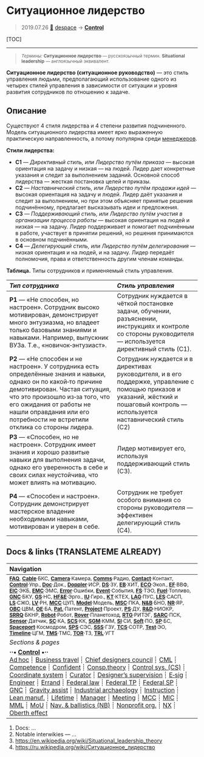# Ситуационное лидерство
> 2019.07.26 [🚀](../index/index.md) [despace](index.md) → **[Control](control.md)**

[TOC]

---

> <small>*Термины:* **Ситуационное лидерство** — русскоязычный термин. **Situational leadership** — англоязычный эквивалент.</small>

**Ситуационное лидерство (ситуационное руководство)** — это стиль управления людьми, предполагающий использование одного из четырех стилей управления в зависимости от ситуации и уровня развития сотрудников по отношению к задаче.


<p style="page-break-after:always"> </p>


## Описание
Существуют 4 стиля лидерства и 4 степени развития подчиненного. Модель ситуационного лидерства имеет ярко выраженную практическую направленность, а потому популярна среди [менеджеров](manager.md).

**Стили лидерства:**

   - **С1** — *Директивный стиль, или Лидерство путём приказа* — высокая ориентация на задачу и низкая — на людей. Лидер дает конкретные указания и следит за выполнением заданий. Основной способ лидерства — жесткая постановка целей и приказы.
   - **С2** — *Наставнический стиль, или Лидерство путём продажи идей* — высокая ориентация на задачу и людей. Лидер даёт указания и следит за выполнением, но при этом объясняет принятые решения подчинённому, предлагает высказывать идеи и предложения.
   - **С3** — *Поддерживающий стиль, или Лидерство путём участия в организации процесса работы* — высокая ориентация на людей и низкая — на задачу. Лидер поддерживает и помогает подчинённым в работе, участвует в принятии решений, но решения принимаются в основном подчинёнными.
   - **С4** — *Делегирующий стиль, или Лидерство путём делегирования* — низкая ориентация и на людей, и на задачу. Лидер передаёт полномочия, права и ответственность другим членам команды.

**Таблица.** Типы сотрудников и применяемый стиль управления.

|*Тип сотрудника*|*Стиль управления*|
|:--|:--|
|**Р1** — «Не способен, но настроен». Сотрудник высоко мотивирован, демонстрирует много энтузиазма, но владеет только базовыми знаниями и навыками. Например, выпускник ВУЗа. Т.е., «новичок‑энтузиаст».|Сотрудник нуждается в чёткой постановке задачи, обучении, разъяснении, инструкциях и контроле со стороны руководителя — используется директивный стиль (С1).|
|**Р2** — «Не способен и не настроен». У сотрудника есть определённые знания и навыки, однако он по какой‑то причине демотивирован. Частая ситуация, что это произошло из‑за того, что его ожидания от работы не нашли оправдания или его потребности не встретили отклика со стороны лидера.|Сотрудник нуждается и в директивах руководителя, и в его поддержке, управление с помощью приказов и указаний, жёсткий и пошаговый контроль — используется наставнический стиль (С2)|
|**Р3** — «Способен, но не настроен». Сотрудник  имеет знания и хорошо развитые навыки для выполнения задачи, однако его уверенность в себе и своих силах неустойчива, что может влиять на мотивацию.|Лидер мотивирует его, используя поддерживающий стиль (С3).|
|**Р4** — «Способен и настроен». Сотрудник демонстрирует мастерское владение необходимыми навыками, мотивирован и уверен в себе.|Сотрудник  не требует особого внимания со стороны руководителя — эффективен делегирующий стиль (С4).|



<p style="page-break-after:always"> </p>

## Docs & links (TRANSLATEME ALREADY)
|Navigation|
|:--|
|<small>**[FAQ](faq.md)**, **[Cable](cable.md)**·БКС, **[Camera](cam.md)**·Камера, **[Comms](comms.md)**·Радио, **[Contact](contact.md)**·Контакт, **[Control](control.md)**·Упр., **[Doc](doc.md)**·Док., **[Doppler](doppler.md)**·ИСР, **[DS](ds.md)**·ЗУ, **[EB](eb.md)**·ХИТ, **[ECO](ecology.md)**·Экол., **[EF](ef.md)**·ВВФ, **[ElC](elc.md)**·ЭКБ, **[EMC](emc.md)**·ЭМС, **[Error](error.md)**·Ошибки, **[Event](event.md)**·События, **[FS](fs.md)**·ТЭО, **[Fuel](fuel.md)**·Топливо, **[GNC](gnc.md)**·БКУ, **[GS](scs.md)**·НС, **[HF&E](hfe.md)**·Эрго., **[IU](iu.md)**·Гиро., **[KT](kt.md)**·КТЕХ, **[LAG](lag.md)**·ПУC, **[LES](les.md)**·САСП, **[LS](ls.md)**·СЖО, **[LV](lv.md)**·РН, **[MCC](mcc.md)**·ЦУП, **[Model](model.md)**·Модель, **[MSC](sc.md)**·ПКА, **[N&B](nnb.md)**·БНО, **[NR](nr.md)**·ЯР, **[OBC](obc.md)**·ЦВМ, **[OE](oe.md)**·БА, **[Pat.](патент.md)**·Патент, **[Project](project.md)**·Проект, **[PS](ps.md)**·ДУ, **[R&D](rnd.md)**·НИОКР, **[SRRQ](srrq.md)**·БКНР, **[Robot](robotics.md)**·Робот, **[Rover](rover.md)**·Планетоход, **[RTG](rtg.md)**·РИТЭГ, **[SARC](sarc.md)**·ПСК, **[Sensor](sensor.md)**·Датчик, **[SC](sc.md)**·КА, **[SCS](scs.md)**·КК, **[SGM](sgm.md)**·КММ, **[SI](si.md)**·СИ, **[Soft](soft.md)**·ПО, **[SP](sp.md)**·БС, **[Spaceport](spaceport.md)**·Космодром, **[SPS](sps.md)**·СЭС, **[SSS](sss.md)**·ГЗУ, **[TCS](tcs.md)**·СОТР, **[Test](test.md)**·ЭО, **[Timeline](timeline.md)**·ЦГМ, **[TMS](tms.md)**·ТМС, **[TOR](tor.md)**·ТЗ, **[TRL](trl.md)**·УГТ</small>|
|*Sections & pages*|
|**··• [Control](Control.md) •··**<br> [Ad hoc](ad_hoc.md) ┊ [Business travel](business_travel.md) ┊ [Chief designers council](cocd.md) ┊ [CML](cml.md) ┊ [Competence](competence.md) ┊ [Confident](confident.md) ┊ [Consp.theory](consp_theory.md) ┊ [Control sys. (CS)](cs.md) ┊ [Coordinate system](coord_sys.md) ┊ [Curator](curator.md) ┊ [Designer’s supervision](des_spv.md) ┊ [E‑sig](esig.md) ┊ [Engineer](engineer.md) ┊ [Errand](errand.md) ┊ [Federal law](fed_law.md) ┊ [Federal TP](fed_tp.md) ┊ [Federal SP](fed_sp.md) ┊ [GNC](gnc.md) ┊ [Gravity assist](gravass.md) ┊ [Industrial archaeology](ind_arch.md) ┊ [Instruction](instruction.md) ┊ [Lean manuf.](lean_man.md) ┊ [Lifetime](lifetime.md) ┊ [Manager](manager.md) ┊ [Meeting](meeting.md) ┊ [MCC](mcc.md) ┊ [MIC](mic.md) ┊ [MML](mml.md) ┊ [MoU](mou.md) ┊ [Nav. & ballistics (NB)](nnb.md) ┊ [Nonprofit org.](nonprof_org.md) ┊ [NX](nx.md) ┊ [Oberth effect](oberth_eff.md)| ┊ [Org.structure](orgstruct.md) ┊ [Outcomes commission](outccom.md) ┊ [Patent](patent_res.md) ┊ [Peter prin.](peter_principle.md) ┊ [Plan](plan.md) ┊ [PMBok](pmbok.md) ┊ [Quorum](quorum.md) ┊ [R&D management](mgmt.md) ┊ [R&D support](rnd_support.md) ┊ [Recursion](recurs.md) ┊ [Schulze_method](schulze_method.md) ┊ [Sci'N'Tech activities](st_act.md) ┊ [Sci'N'Tech council](satc.md) ┊ [Single-window system](sw_sys.md) ┊ [Situ.leadership](situ_leadership.md) ┊ [Skunk works](skunk_works.md) ┊ [State arm. plan](plan_sa.md) ┊ [Swamp](swamp.md) ┊ [Teamcenter](teamcenter.md) ┊ [TRIZ](triz.md) ┊ [TRL](trl.md) ┊ [Veto](veto.md) ┊ [Workflow](workflow.md) ┊ [Workgroup](wg.md)|

   1. Docs: …
   1. Notable interwikies — …
   1. <https://en.wikipedia.org/wiki/Situational_leadership_theory>
   1. <https://ru.wikipedia.org/wiki/Ситуационное_лидерство>
